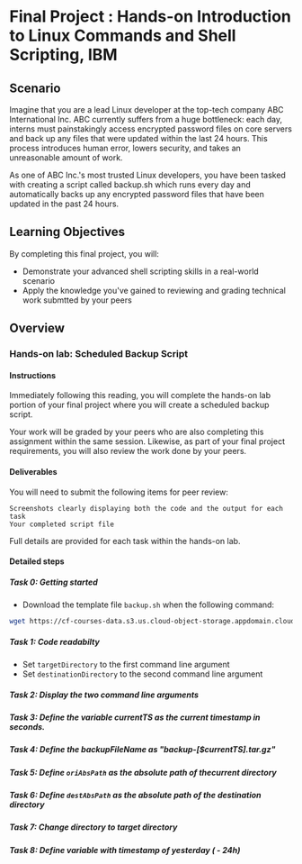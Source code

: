 # Final Project : Hands-on Introduction to Linux Commands and Shell Scripting, IBM


## Scenario

Imagine that you are a lead Linux developer at the top-tech company ABC International Inc. ABC currently suffers from a huge bottleneck: each day, interns must painstakingly access encrypted password files on core servers and back up any files that were updated within the last 24 hours. This process introduces human error, lowers security, and takes an unreasonable amount of work.

As one of ABC Inc.'s most trusted Linux developers, you have been tasked with creating a script called backup.sh which runs every day and automatically backs up any encrypted password files that have been updated in the past 24 hours.

## Learning Objectives

By completing this final project, you will:
+ Demonstrate your advanced shell scripting skills in a real-world scenario
+ Apply the knowledge you've gained to reviewing and grading technical work submtted by your peers

## Overview
### Hands-on lab: Scheduled Backup Script
#### Instructions

Immediately following this reading, you will complete the hands-on lab portion of your final project where you will create a scheduled backup script.

Your work will be graded by your peers who are also completing this assignment within the same session. Likewise, as part of your final project requirements, you will also review the work done by your peers.
#### Deliverables

You will need to submit the following items for peer review:

    Screenshots clearly displaying both the code and the output for each task
    Your completed script file

Full details are provided for each task within the hands-on lab.


#### Detailed steps

##### Task 0: Getting started
+ Download the template file `backup.sh` when the following command:
```bash
wget https://cf-courses-data.s3.us.cloud-object-storage.appdomain.cloud/IBM-LX0117EN-SkillsNetwork/labs/Final%20Project/backup.sh
```

##### Task 1: Code readabilty
+ Set `targetDirectory` to the first command line argument
+ Set `destinationDirectory` to the second command line argument 
##### Task 2: Display the two command line arguments
##### Task 3: Define the variable currentTS as the current timestamp in seconds.
##### Task 4: Define the backupFileName as "backup-[$currentTS].tar.gz"
##### Task 5: Define `oriAbsPath` as the absolute path of thecurrent directory
##### Task 6: Define `destAbsPath` as the absolute path of the destination directory
##### Task 7: Change directory to target directory
##### Task 8: Define variable with timestamp of yesterday ( - 24h)